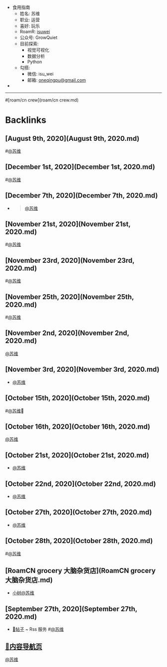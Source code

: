 - 食用指南
    - 姓名: 苏维
    - 职业: 运营
    - 喜好: 玩乐
    - RoamR: [isuwei](https://roamresearch.com/#/app/isuwei)
    - 公众号: GrowQuiet
    - 目前探索:
        - 视觉可视化
        - 数据分析
        - Python
    - 勾搭:
        - 微信: isu_wei
        - 邮箱: oneqingpu@gmail.com
- 
- ---

#[roam/cn crew](roam/cn crew.md)

# Backlinks
## [August 9th, 2020](August 9th, 2020.md)

#[@苏维](@苏维.md)

## [December 1st, 2020](December 1st, 2020.md)

#[@苏维](@苏维.md)

## [December 7th, 2020](December 7th, 2020.md)
- > [@苏维](@苏维.md)

## [November 21st, 2020](November 21st, 2020.md)

#[@苏维](@苏维.md)

## [November 23rd, 2020](November 23rd, 2020.md)

#[@苏维](@苏维.md)

## [November 25th, 2020](November 25th, 2020.md)

#[@苏维](@苏维.md)

## [November 2nd, 2020](November 2nd, 2020.md)
[@苏维](@苏维.md)

## [November 3rd, 2020](November 3rd, 2020.md)
- [@苏维](@苏维.md)

## [October 15th, 2020](October 15th, 2020.md)

#[@苏维](@苏维.md)💜

## [October 16th, 2020](October 16th, 2020.md)
[@苏维](@苏维.md)

## [October 21st, 2020](October 21st, 2020.md)
- [@苏维](@苏维.md)

## [October 22nd, 2020](October 22nd, 2020.md)
- [@苏维](@苏维.md)

## [October 27th, 2020](October 27th, 2020.md)
- [@苏维](@苏维.md)

## [October 28th, 2020](October 28th, 2020.md)

#[@苏维](@苏维.md)

## [RoamCN grocery 大脑杂货店](RoamCN grocery 大脑杂货店.md)
- [小树](小树.md)[@苏维](@苏维.md)

## [September 27th, 2020](September 27th, 2020.md)
- [📝帖子](📝帖子.md) ~ Rss 服务 #[@苏维](@苏维.md)

## [🎈内容导航页](🎈内容导航页.md)
[@苏维](@苏维.md)

